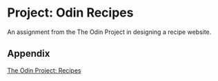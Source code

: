 
# Project: Odin Recipes

An assignment from the The Odin Project in designing a recipe website.


## Appendix

[The Odin Project: Recipes](https://www.theodinproject.com/lessons/foundations-recipes)
